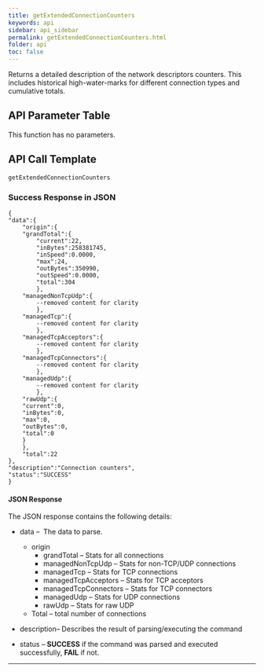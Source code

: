 ```yaml
---
title: getExtendedConnectionCounters
keywords: api
sidebar: api_sidebar
permalink: getExtendedConnectionCounters.html
folder: api
toc: false
---
```




Returns a detailed description of the network descriptors counters. This includes historical high-water-marks for different connection types and cumulative totals.





## API Parameter Table

This function has no parameters.



## API Call Template

``` 
getExtendedConnectionCounters
```



### Success Response in JSON

``` 
{
"data":{
    "origin":{
    "grandTotal":{
        "current":22,
        "inBytes":258381745,
        "inSpeed":0.0000,
        "max":24,
        "outBytes":350990,
        "outSpeed":0.0000,
        "total":304
        },
    "managedNonTcpUdp":{
        --removed content for clarity
        },
    "managedTcp":{
        --removed content for clarity
        },
    "managedTcpAcceptors":{
        --removed content for clarity
        },
    "managedTcpConnectors":{
        --removed content for clarity
        },
    "managedUdp":{
        --removed content for clarity
        },
    "rawUdp":{
    "current":0,
    "inBytes":0,
    "max":0,
    "outBytes":0,
    "total":0
    }
    },
    "total":22
},
"description":"Connection counters",
"status":"SUCCESS"
}
```



#### JSON Response

The JSON response contains the following details:

- data –  The data to parse.

  - origin
    - grandTotal – Stats for all connections
    - managedNonTcpUdp – Stats for non-TCP/UDP connections
    - managedTcp – Stats for TCP connections
    - managedTcpAcceptors – Stats for TCP acceptors
    - managedTcpConnectors – Stats for TCP connectors
    - managedUdp – Stats for UDP connections
    - rawUdp – Stats for raw UDP
  - Total – total number of connections

- description– Describes the result of parsing/executing the command

- status – **SUCCESS** if the command was parsed and executed successfully, **FAIL** if not.

------

